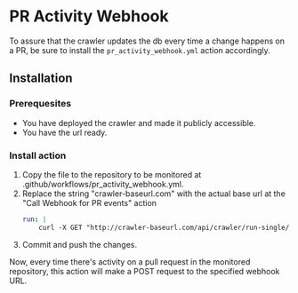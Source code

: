 # PR Activity Webhook

To assure that the crawler updates the db every time a change happens on a PR, be sure to install the `pr_activity_webhook.yml` action accordingly.

## Installation

### Prerequesites

- You have deployed the crawler and made it publicly accessible.
- You have the url ready.

### Install action

1. Copy the file to the repository to be monitored at .github/workflows/pr_activity_webhook.yml.
2. Replace the string "crawler-baseurl.com" with the actual base url at the "Call Webhook for PR events" action
    ```yml
    run: |
        curl -X GET "http://crawler-baseurl.com/api/crawler/run-single/$PR_NUMBER"
    ```
3. Commit and push the changes.

Now, every time there's activity on a pull request in the monitored repository, this action will make a POST request to the specified webhook URL.
